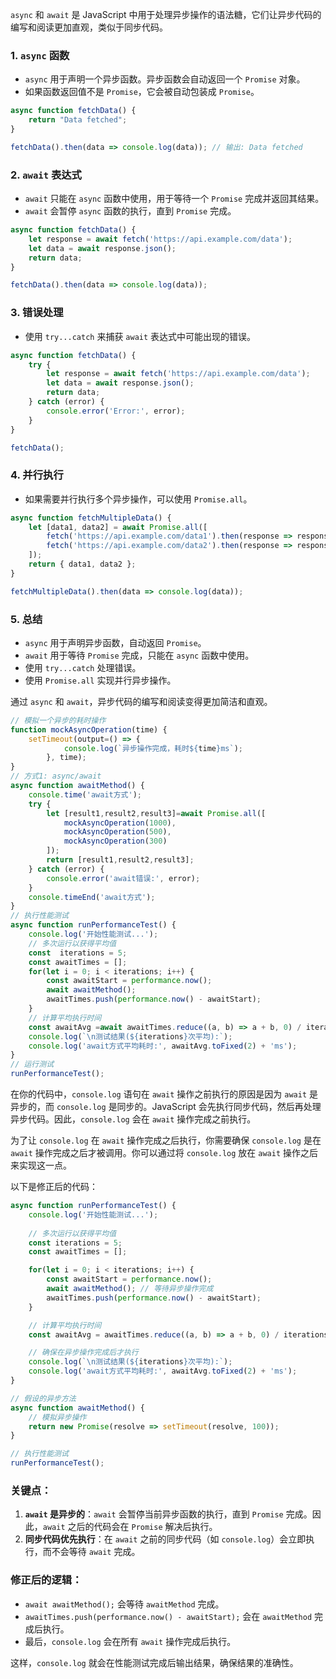 `async` 和 `await` 是 JavaScript 中用于处理异步操作的语法糖，它们让异步代码的编写和阅读更加直观，类似于同步代码。

### 1. `async` 函数

- `async` 用于声明一个异步函数。异步函数会自动返回一个 `Promise` 对象。
- 如果函数返回值不是 `Promise`，它会被自动包装成 `Promise`。

```javascript
async function fetchData() {
    return "Data fetched";
}

fetchData().then(data => console.log(data)); // 输出: Data fetched
```

### 2. `await` 表达式

- `await` 只能在 `async` 函数中使用，用于等待一个 `Promise` 完成并返回其结果。
- `await` 会暂停 `async` 函数的执行，直到 `Promise` 完成。

```javascript
async function fetchData() {
    let response = await fetch('https://api.example.com/data');
    let data = await response.json();
    return data;
}

fetchData().then(data => console.log(data));
```

### 3. 错误处理

- 使用 `try...catch` 来捕获 `await` 表达式中可能出现的错误。

```javascript
async function fetchData() {
    try {
        let response = await fetch('https://api.example.com/data');
        let data = await response.json();
        return data;
    } catch (error) {
        console.error('Error:', error);
    }
}

fetchData();
```

### 4. 并行执行

- 如果需要并行执行多个异步操作，可以使用 `Promise.all`。

```javascript
async function fetchMultipleData() {
    let [data1, data2] = await Promise.all([
        fetch('https://api.example.com/data1').then(response => response.json()),
        fetch('https://api.example.com/data2').then(response => response.json())
    ]);
    return { data1, data2 };
}

fetchMultipleData().then(data => console.log(data));
```

### 5. 总结

- `async` 用于声明异步函数，自动返回 `Promise`。
- `await` 用于等待 `Promise` 完成，只能在 `async` 函数中使用。
- 使用 `try...catch` 处理错误。
- 使用 `Promise.all` 实现并行异步操作。

通过 `async` 和 `await`，异步代码的编写和阅读变得更加简洁和直观。





```javascript
// 模拟一个异步的耗时操作
function mockAsyncOperation(time) {
    setTimeout(output=() => {
            console.log(`异步操作完成，耗时${time}ms`);
        }, time);
}
// 方式1: async/await
async function awaitMethod() {
    console.time('await方式');
    try {
        let [result1,result2,result3]=await Promise.all([
            mockAsyncOperation(1000),
            mockAsyncOperation(500),
            mockAsyncOperation(300)
        ]);
        return [result1,result2,result3];
    } catch (error) {
        console.error('await错误:', error);
    }
    console.timeEnd('await方式');
}
// 执行性能测试
async function runPerformanceTest() {
    console.log('开始性能测试...');
    // 多次运行以获得平均值
    const  iterations = 5;
    const awaitTimes = [];
    for(let i = 0; i < iterations; i++) {
        const awaitStart = performance.now();
        await awaitMethod();
        awaitTimes.push(performance.now() - awaitStart);
    }    
    // 计算平均执行时间
    const awaitAvg =await awaitTimes.reduce((a, b) => a + b, 0) / iterations;
    console.log(`\n测试结果(${iterations}次平均):`);
    console.log('await方式平均耗时:', awaitAvg.toFixed(2) + 'ms');
}
// 运行测试
runPerformanceTest();
```



在你的代码中，`console.log` 语句在 `await` 操作之前执行的原因是因为 `await` 是异步的，而 `console.log` 是同步的。JavaScript 会先执行同步代码，然后再处理异步代码。因此，`console.log` 会在 `await` 操作完成之前执行。

为了让 `console.log` 在 `await` 操作完成之后执行，你需要确保 `console.log` 是在 `await` 操作完成之后才被调用。你可以通过将 `console.log` 放在 `await` 操作之后来实现这一点。

以下是修正后的代码：

```javascript
async function runPerformanceTest() {
    console.log('开始性能测试...');
    
    // 多次运行以获得平均值
    const iterations = 5;
    const awaitTimes = [];

    for(let i = 0; i < iterations; i++) {
        const awaitStart = performance.now();
        await awaitMethod(); // 等待异步操作完成
        awaitTimes.push(performance.now() - awaitStart);
    }

    // 计算平均执行时间
    const awaitAvg = awaitTimes.reduce((a, b) => a + b, 0) / iterations;

    // 确保在异步操作完成后才执行
    console.log(`\n测试结果(${iterations}次平均):`);
    console.log('await方式平均耗时:', awaitAvg.toFixed(2) + 'ms');
}

// 假设的异步方法
async function awaitMethod() {
    // 模拟异步操作
    return new Promise(resolve => setTimeout(resolve, 100));
}

// 执行性能测试
runPerformanceTest();
```

### 关键点：

1. **`await` 是异步的**：`await` 会暂停当前异步函数的执行，直到 `Promise` 完成。因此，`await` 之后的代码会在 `Promise` 解决后执行。
2. **同步代码优先执行**：在 `await` 之前的同步代码（如 `console.log`）会立即执行，而不会等待 `await` 完成。

### 修正后的逻辑：
- `await awaitMethod();` 会等待 `awaitMethod` 完成。
- `awaitTimes.push(performance.now() - awaitStart);` 会在 `awaitMethod` 完成后执行。
- 最后，`console.log` 会在所有 `await` 操作完成后执行。

这样，`console.log` 就会在性能测试完成后输出结果，确保结果的准确性。